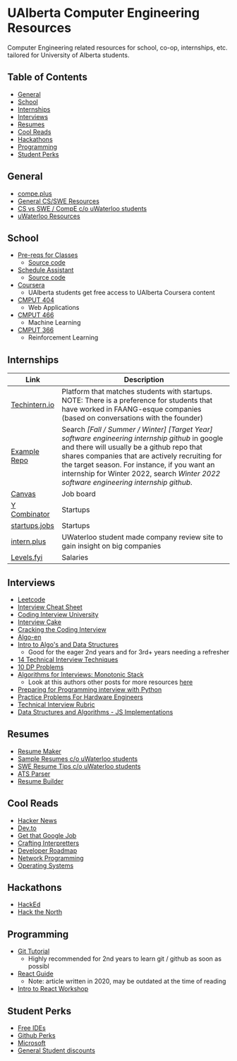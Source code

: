 # UAlberta Computer Engineering Resources

Computer Engineering related resources for school, co-op, internships, etc. tailored for University of Alberta students.

## Table of Contents

- [General](#general)
- [School](#school)
- [Internships](#internships)
- [Interviews](#interviews)
- [Resumes](#resumes)
- [Cool Reads](#cool-reads)
- [Hackathons](#hackathons)
- [Programming](#programming)
- [Student Perks](#student-perks)

## General

- [compe.plus](https://www.compe.plus/)
- [General CS/SWE Resources](https://docs.google.com/document/d/1VL3GqkwWWjXuK6MHGxGq81sOf0GJRr8Gxn5dlcHBXVk/edit)
- [CS vs SWE / CompE c/o uWaterloo students](https://docs.google.com/document/d/1y1FvwCNqaUGTm74dMMqegnWqJMDpVZZZcNVLsZS4hoM/edit?usp=sharing)
- [uWaterloo Resources](https://github.com/dhvanipa/UWaterloo-Links-SE)

## School

- [Pre-reqs for Classes](https://steventango.github.io/synapse/)
  - [Source code](https://github.com/steventango/synapse/)
- [Schedule Assistant](https://schedubuddy.com/)
  - [Source code](https://github.com/Exanut/schedubuddy-web)
- [Coursera](https://www.coursera.org/ualberta)
  - UAlberta students get free access to UAlberta Coursera content
- [CMPUT 404](https://softwareprocess.es/homepage/teaching/cmput404/)
  - Web Applications
- [CMPUT 466](https://marthawhite.github.io/mlcourse/)
  - Machine Learning
- [CMPUT 366](http://jrwright.info/aicourse/)
  - Reinforcement Learning

## Internships

| Link                                                              | Description                                                                                                                                                                                                                                                                                                                              |
| ----------------------------------------------------------------- | ---------------------------------------------------------------------------------------------------------------------------------------------------------------------------------------------------------------------------------------------------------------------------------------------------------------------------------------- |
| [Techintern.io](https://www.techintern.io/)                       | Platform that matches students with startups. NOTE: There is a preference for students that have worked in FAANG-esque companies (based on conversations with the founder)                                                                                                                                                               |
| [Example Repo](https://github.com/BaruYogesh/Fall2021Internships) | Search _[Fall / Summer / Winter] [Target Year] software engineering internship github_ in google and there will usually be a github repo that shares companies that are actively recruiting for the target season. For instance, if you want an internship for Winter 2022, search _Winter 2022 software engineering internship github_. |
| [Canvas](https://www.canvas.com/app/discover/all)                 | Job board                                                                                                                                                                                                                                                                                                                                |
| [Y Combinator](https://www.workatastartup.com)                    | Startups                                                                                                                                                                                                                                                                                                                                 |
| [startups.jobs](https://startup.jobs)                             | Startups                                                                                                                                                                                                                                                                                                                                 |
| [intern.plus](https://intern.plus)                                | UWaterloo student made company review site to gain insight on big companies                                                                                                                                                                                                                                                              |
| [Levels.fyi](https://www.levels.fyi/internships/)                 | Salaries                                                                                                                                                                                                                                                                                                                                 |

## Interviews

- [Leetcode](https://leetcode.com)
- [Interview Cheat Sheet](https://github.com/TSiege/Tech-Interview-Cheat-Sheet)
- [Coding Interview University](https://github.com/jwasham/coding-interview-university)
- [Interview Cake](https://www.interviewcake.com/)
- [Cracking the Coding Interview](https://cin.ufpe.br/~fbma/Crack/Cracking%20the%20Coding%20Interview%20189%20Programming%20Questions%20and%20Solutions.pdf)
- [Algo-en](https://labuladong.gitbook.io/algo-en/)
- [Intro to Algo's and Data Structures](https://nerohoop.gitbooks.io/cs-knowledge/content/)
  - Good for the eager 2nd years and for 3rd+ years needing a refresher
- [14 Technical Interview Techniques](https://hackernoon.com/14-patterns-to-ace-any-coding-interview-question-c5bb3357f6ed)
- [10 DP Problems](https://medium.com/techie-delight/top-10-dynamic-programming-problems-5da486eeb360)
- [Algorithms for Interviews: Monotonic Stack](https://medium.com/techtofreedom/algorithms-for-interview-2-monotonic-stack-462251689da8)
  - Look at this authors other posts for more resources [here](https://yangzhou1993.medium.com)
- [Preparing for Programming interview with Python](https://medium.com/@ratulsaha/preparing-for-programming-interview-as-a-phd-student-with-python-5f8af8b40d5f)
- [Practice Problems For Hardware Engineers](https://arxiv.org/abs/2110.06526)
- [Technical Interview Rubric](https://docs.google.com/spreadsheets/d/1gy9cmPwNhZvola7kqnfY3DElk7PYrz2ARpaCODTp8Go/htmlview?pru=AAABfLy7gw4*6-lS7RImqDKNRAm3etsgkA)
- [Data Structures and Algorithms - JS Implementations](https://github.com/trekhleb/javascript-algorithms)
## Resumes

- [Resume Maker](https://resumake.io/generator/templates)
- [Sample Resumes c/o uWaterloo students](https://drive.google.com/drive/folders/1GD16Fp_MalB1MP_p-Jn34cVJ-ZyjCf8X?usp=sharing)
- [SWE Resume Tips c/o uWaterloo students](https://docs.google.com/document/d/1z1ykZitNA3mRGtZhqm0e_KefysPDeY3jg0_RzhUkmXg/edit?usp=sharing)
- [ATS Parser](https://resumeworded.com/resume-scanner)
- [Resume Builder](https://luckyresumemaker.com/)

## Cool Reads

- [Hacker News](https://news.ycombinator.com)
- [Dev.to](https://dev.to)
- [Get that Google Job](https://steve-yegge.blogspot.com/2008/03/get-that-job-at-google.html)
- [Crafting Interpretters](https://craftinginterpreters.com)
- [Developer Roadmap](https://roadmap.sh)
- [Network Programming](https://beej.us/guide/bgnet/html/)
- [Operating Systems](https://pages.cs.wisc.edu/~remzi/OSTEP/)

## Hackathons

- [HackEd](https://hacked.compeclub.com/)
- [Hack the North](https://hackthenorth.com/#about)

## Programming

- [Git Tutorial](https://www.youtube.com/watch?v=HkdAHXoRtos&ab_channel=Fireship)
  - Highly recommended for 2nd years to learn git / github as soon as possibl
- [React Guide](https://saurabhshah23.medium.com/react-js-architecture-features-folder-structure-design-pattern-70b7b9103f22)
  - Note: article written in 2020, may be outdated at the time of reading
- [Intro to React Workshop](https://github.com/lesliexin/intro-to-react-workshop)

## Student Perks

- [Free IDEs](https://www.jetbrains.com/community/education/#students)
- [Github Perks](https://education.github.com/pack)
- [Microsoft](https://azure.microsoft.com/en-us/free/students/)
- [General Student discounts](https://www.myunidays.com/CA/en-CA/category/all-tech_all-technology)
